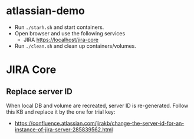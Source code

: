 # atlassian-demo

* Run `./starh.sh` and start containers.
* Open browser and use the following services
  * JIRA <https://localhost/jira-core>
* Run `./clean.sh` and clean up containers/volumes.

# JIRA Core

## Replace server ID

When local DB and volume are recreated, server ID is re-generated. Follow this KB and replace it by the one for trial key:

* <https://confluence.atlassian.com/jirakb/change-the-server-id-for-an-instance-of-jira-server-285839562.html>
